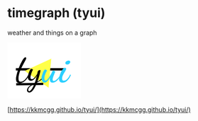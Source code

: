 # timegraph (tyui)
weather and things on a graph

![tyui.png](tyui.png)

[https://kkmcgg.github.io/tyui/](https://kkmcgg.github.io/tyui/)
